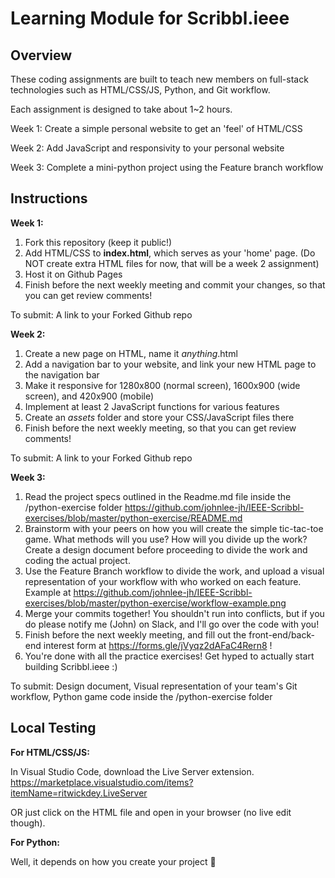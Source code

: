 # Learning Module for Scribbl.ieee

## Overview
These coding assignments are built to teach new members on full-stack technologies such as HTML/CSS/JS, Python, and Git workflow.

Each assignment is designed to take about 1~2 hours.

Week 1: Create a simple personal website to get an 'feel' of HTML/CSS

Week 2: Add JavaScript and responsivity to your personal website

Week 3: Complete a mini-python project using the Feature branch workflow

## Instructions
**Week 1:**

1. Fork this repository (keep it public!)
2. Add HTML/CSS to **index.html**, which serves as your 'home' page. (Do NOT create extra HTML files for now, that will be a week 2 assignment)
3. Host it on Github Pages
4. Finish before the next weekly meeting and commit your changes, so that you can get review comments!

To submit: A link to your Forked Github repo

**Week 2:**

1. Create a new page on HTML, name it *anything*.html
2. Add a navigation bar to your website, and link your new HTML page to the navigation bar
3. Make it responsive for 1280x800 (normal screen), 1600x900 (wide screen), and 420x900 (mobile)
4. Implement at least 2 JavaScript functions for various features
5. Create an *assets* folder and store your CSS/JavaScript files there
6. Finish before the next weekly meeting, so that you can get review comments!

To submit: A link to your Forked Github repo

**Week 3:**

1. Read the project specs outlined in the Readme.md file inside the /python-exercise folder https://github.com/johnlee-jh/IEEE-Scribbl-exercises/blob/master/python-exercise/README.md
2. Brainstorm with your peers on how you will create the simple tic-tac-toe game. What methods will you use? How will you divide up the work? Create a design document before proceeding to divide the work and coding the actual project.
3. Use the Feature Branch workflow to divide the work, and upload a visual representation of your workflow with who worked on each feature. Example at https://github.com/johnlee-jh/IEEE-Scribbl-exercises/blob/master/python-exercise/workflow-example.png
4. Merge your commits together! You shouldn't run into conflicts, but if you do please notify me (John) on Slack, and I'll go over the code with you!
5. Finish before the next weekly meeting, and fill out the front-end/back-end interest form at https://forms.gle/jVyqz2dAFaC4Rern8 !
6. You're done with all the practice exercises! Get hyped to actually start building Scribbl.ieee :)

To submit: Design document, Visual representation of your team's Git workflow, Python game code inside the /python-exercise folder

## Local Testing
**For HTML/CSS/JS:**

In Visual Studio Code, download the Live Server extension. https://marketplace.visualstudio.com/items?itemName=ritwickdey.LiveServer

OR just click on the HTML file and open in your browser (no live edit though).

**For Python:**

Well, it depends on how you create your project 💁
